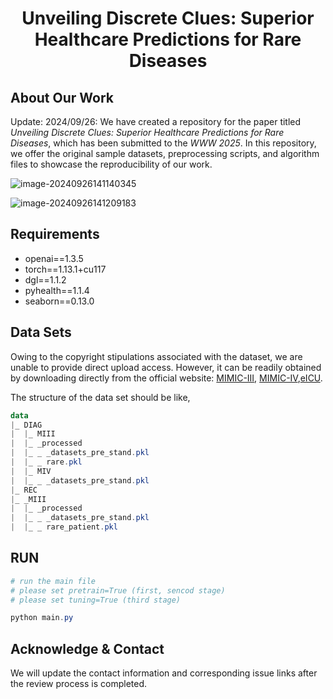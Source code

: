 <h1 align="center"> Unveiling Discrete Clues: Superior Healthcare Predictions for Rare Diseases </h1>


## About Our Work

Update: 2024/09/26: We have created a repository for the paper titled *Unveiling Discrete Clues: Superior Healthcare Predictions for Rare Diseases*, which has been submitted to the *WWW 2025*. In this repository, we offer the original sample datasets, preprocessing scripts, and algorithm files to showcase the reproducibility of our work.

![image-20240926141140345](https://s2.loli.net/2024/09/26/qQiB2ObLJzvRCjy.png)

![image-20240926141209183](https://s2.loli.net/2024/09/26/7J56M3YEdcGgBm9.png)

## Requirements

- openai==1.3.5
- torch==1.13.1+cu117
- dgl==1.1.2
- pyhealth==1.1.4
- seaborn==0.13.0

## Data Sets

Owing to the copyright stipulations associated with the dataset, we are unable to provide direct upload access. However, it can be readily obtained by downloading directly from the official website: [MIMIC-III](https://physionet.org/content/mimiciii/1.4/), [MIMIC-IV](https://physionet.org/content/mimiciv/2.2/),[eICU](https://eicu-crd.mit.edu/). 

The structure of the data set should be like,

```powershell
data
|_ DIAG
|  |_ MIII
|  |_ _processed
|  |_ _ _datasets_pre_stand.pkl
|  |_ _ rare.pkl
|  |_ MIV
|  |_ _ _datasets_pre_stand.pkl
|_ REC
|_ _MIII
|  |_ _processed
|  |_ _ _datasets_pre_stand.pkl
|  |_ _ rare_patient.pkl
```

## RUN

```powershell
# run the main file
# please set pretrain=True (first, sencod stage) 
# please set tuning=True (third stage)

python main.py
```

## Acknowledge & Contact

We will update the contact information and corresponding issue links after the review process is completed.